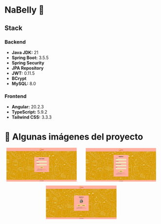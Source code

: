 # NaBelly 🥨

## Stack

### Backend
- **Java JDK:** 21
- **Spring Boot:** 3.5.5
- **Spring Security**
- **JPA Repository**
- **JWT:** 0.11.5
- **BCrypt**
- **MySQL:** 8.0

### Frontend
- **Angular:** 20.2.3
- **TypeScript:** 5.9.2
- **Tailwind CSS:** 3.3.3

# 📸 Algunas imágenes del proyecto

<div style="text-align: center;">
  <img src="./images/Login.png" alt="Foto 1" width="46%" style="margin-right:5%; margin-bottom:10px;" />
  <img src="./images/SignUp.png" alt="Foto 2" width="46%" style="margin-bottom:10px;" />
  <img src="./images/SignUp2.png" alt="Foto 3" width="46%" style="margin-bottom:10px;" />
</div>

